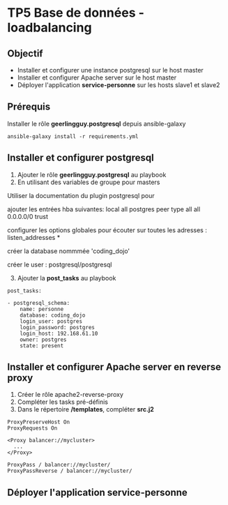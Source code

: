
# TP5 Base de données - loadbalancing

## Objectif

* Installer et configurer  une instance postgresql sur le host master
* Installer et configurer Apache server sur le host master
* Déployer l'application __service-personne__  sur les hosts slave1 et slave2

## Prérequis
Installer le rôle **geerlingguy.postgresql** depuis ansible-galaxy
```
ansible-galaxy install -r requirements.yml
```

##  Installer et configurer postgresql
1. Ajouter le rôle **geerlingguy.postgresql** au playbook
2. En utilisant des variables de groupe pour masters

Utiliser la documentation du plugin postgresql pour 

ajouter les entrées hba suivantes:
  local all postgres peer
  type all all 0.0.0.0/0 trust

configurer les options globales pour écouter sur toutes les adresses :
  listen_addresses *

créer la database nommmée 'coding_dojo'

créer le user : postgresql/postgresql

3. Ajouter la **post_tasks** au playbook

```
post_tasks:

- postgresql_schema:
    name: personne
    database: coding_dojo
    login_user: postgres
    login_password: postgres
    login_host: 192.168.61.10
    owner: postgres
    state: present
```

## Installer et configurer Apache server en reverse proxy

1. Créer le rôle apache2-reverse-proxy
2. Compléter les tasks pré-définis
3. Dans le répertoire  **/templates**, compléter **src.j2**

```
ProxyPreserveHost On
ProxyRequests On

<Proxy balancer://mycluster>
  ...
</Proxy>

ProxyPass / balancer://mycluster/
ProxyPassReverse / balancer://mycluster/
```

## Déployer l'application __service-personne__
